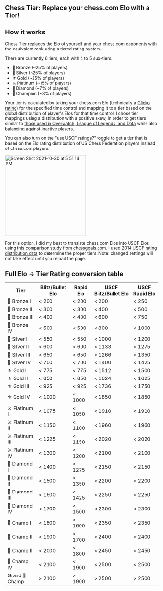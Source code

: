 ## Chess Tier: Replace your chess.com Elo with a Tier!

## How it works
Chess Tier replaces the Elo of yourself and your chess.com opponents with the equivalent rank using a tiered rating system.

There are currently 6 tiers, each with 4 to 5 sub-tiers.
- 🔔 Bronze (~25% of players)
- 🥄 Silver (~25% of players)
- ⚜ Gold (~25% of players)
- ⚔️ Platinum (~15% of players)
- 💎 Diamond (~7% of players)
- 👑 Champion (~3% of players)

Your tier is calculated by taking your chess.com Elo (technically a <a href="https://www.chess.com/blog/kurtgodden/elo-to-glicko-your-rating-explained">Glicko rating</a>) for the specified time control and mapping it to a tier based on the <a href="https://www.chess.com/leaderboard/live">global distribution</a> of player's Elos for that time control. I chose tier mappings using a distribution with a positive skew, in order to get tiers similar to <a href="https://www.esportstales.com/league-of-legends/rank-distribution-season-9">those used in Overwatch, League of Legends, and Dota</a> while also balancing against inactive players.

You can also turn on the "use USCF ratings?" toggle to get a tier that is based on the Elo rating distribution of US Chess Federation players instead of chess.com players.

<img width="267" alt="Screen Shot 2021-10-30 at 5 51 14 PM" src="https://user-images.githubusercontent.com/13050409/139568110-82bbeece-1b80-41ae-96e0-489fa66555c6.png">


For this option, I did my best to translate chess.com Elos into USCF Elos using <a href="https://chessgoals.com/rating-comparison/"> this comparison study from chessgoals.com.</a> I used <a href="https://www.chess.com/forum/view/general/a-few-statistics-from-the-uscf-database">2014 USCF rating distribution data</a> to determine the proper tiers. Note: changed settings will not take effect until you reload the page.

## Full Elo -> Tier Rating conversion table
<table>
  <tr>
    <th>Tier</th>
    <th>Blitz/Bullet Elo</th>
    <th>Rapid Elo</th>
    <th>USCF Blitz/Bullet Elo</th>
    <th>USCF Rapid Elo</th>
  </tr>
  <tr>
    <td>🔔 Bronze I</td>
    <td>&lt 200</td>
    <td>&lt 200</td>
    <td>&lt 200</td>
    <td>&lt 250</td>
  </tr>
  <tr>
    <td>🔔 Bronze II</td>
    <td>&lt 300</td>
    <td>&lt 300</td>
    <td>&lt 400</td>
    <td>&lt 500</td>
  </tr>
  <tr>
    <td>🔔 Bronze III</td>
    <td>&lt 400</td>
    <td>&lt 400</td>
    <td>&lt 600</td>
    <td>&lt 750</td>
  </tr>
  <tr>
    <td>🔔 Bronze IV</td>
    <td>&lt 500</td>
    <td>&lt 500</td>
    <td>&lt 800</td>
    <td>&lt 1000</td>
  </tr>
  <tr>
    <td>🥄 Silver I</td>
    <td>&lt 550</td>
    <td>&lt 550</td>
    <td>&lt 1000</td>
    <td>&lt 1200</td>
  </tr>
  <tr>
    <td>🥄 Silver II</td>
    <td>&lt 600</td>
    <td>&lt 600</td>
    <td>&lt 1133</td>
    <td>&lt 1275</td>
  </tr>
  <tr>
    <td>🥄 Silver III</td>
    <td>&lt 650</td>
    <td>&lt 650</td>
    <td>&lt 1266</td>
    <td>&lt 1350</td>
  </tr>
  <tr>
    <td>🥄 Silver IV</td>
    <td>&lt 700</td>
    <td>&lt 700</td>
    <td>&lt 1400</td>
    <td>&lt 1425</td>
  </tr>
  <tr>
    <td>⚜ Gold I</td>
    <td>&lt 775</td>
    <td>&lt 775</td>
    <td>&lt 1512</td>
    <td>&lt 1500</td>
  </tr>
  <tr>
    <td>⚜ Gold II</td>
    <td>&lt 850</td>
    <td>&lt 850</td>
    <td>&lt 1624</td>
    <td>&lt 1625</td>
  </tr>
  <tr>
    <td>⚜ Gold III</td>
    <td>&lt 925</td>
    <td>&lt 925</td>
    <td>&lt 1736</td>
    <td>&lt 1750</td>
  </tr>
  <tr>
    <td>⚜ Gold IV</td>
    <td>&lt 1000</td>
    <td>&lt 1000</td>
    <td>&lt 1850</td>
    <td>&lt 1850</td>
  </tr>
  <tr>
    <td>⚔️ Platinum I</td>
    <td>&lt 1075</td>
    <td>&lt 1050</td>
    <td>&lt 1910</td>
    <td>&lt 1910</td>
  </tr>
  <tr>
    <td>⚔️ Platinum II</td>
    <td>&lt 1150</td>
    <td>&lt 1100</td>
    <td>&lt 1960</td>
    <td>&lt 1960</td>
  </tr>
  <tr>
    <td>⚔️ Platinum III</td>
    <td>&lt 1225</td>
    <td>&lt 1150</td>
    <td>&lt 2020</td>
    <td>&lt 2020</td>
  </tr>
  <tr>
    <td>⚔️ Platinum IV</td>
    <td>&lt 1300</td>
    <td>&lt 1200</td>
    <td>&lt 2100</td>
    <td>&lt 2100</td>
  </tr>
  <tr>
    <td>💎 Diamond I</td>
    <td>&lt 1400</td>
    <td>&lt 1275</td>
    <td>&lt 2150</td>
    <td>&lt 2150</td>
  </tr>
  <tr>
    <td>💎 Diamond II</td>
    <td>&lt 1500</td>
    <td>&lt 1350</td>
    <td>&lt 2200</td>
    <td>&lt 2200</td>
  </tr>
  <tr>
    <td>💎 Diamond III</td>
    <td>&lt 1600</td>
    <td>&lt 1425</td>
    <td>&lt 2250</td>
    <td>&lt 2250</td>
  </tr>
  <tr>
    <td>💎 Diamond IV</td>
    <td>&lt 1700</td>
    <td>&lt 1500</td>
    <td>&lt 2300</td>
    <td>&lt 2300</td>
  </tr>
  <tr>
    <td>👑 Champ I</td>
    <td>&lt 1800</td>
    <td>&lt 1600</td>
    <td>&lt 2350</td>
    <td>&lt 2350</td>
  </tr>
  <tr>
    <td>👑 Champ II</td>
    <td>&lt 1900</td>
    <td>&lt 1700</td>
    <td>&lt 2400</td>
    <td>&lt 2400</td>
  </tr>
  <tr>
    <td>👑 Champ III</td>
    <td>&lt 2000</td>
    <td>&lt 1800</td>
    <td>&lt 2450</td>
    <td>&lt 2450</td>
  </tr>
  <tr>
    <td>👑 Champ IV</td>
    <td>&lt 2100</td>
    <td>&lt 1900</td>
    <td>&lt 2500</td>
    <td>&lt 2500</td>
  </tr>
  <tr>
    <td>Grand 👑 Champ</td>
    <td>&gt 2100</td>
    <td>&gt 1900</td>
    <td>&gt 2500</td>
    <td>&gt 2500</td>
  </tr>
</table>

